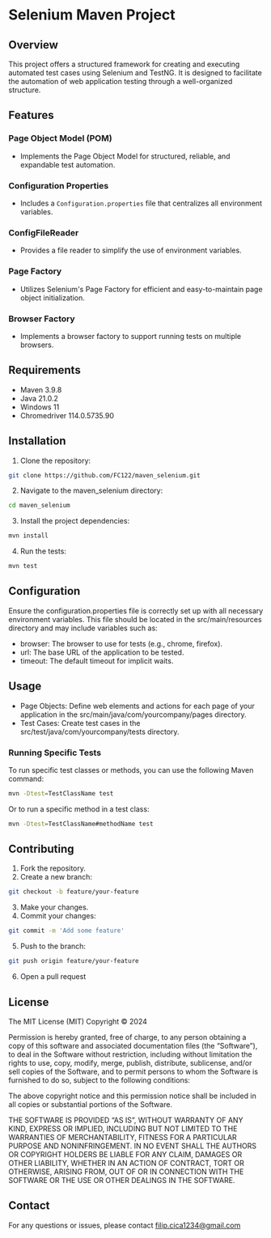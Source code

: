 # Selenium Maven Project

## Overview
This project offers a structured framework for creating and executing automated test cases using Selenium and TestNG. It is designed to facilitate the automation of web application testing through a well-organized structure.

## Features
### Page Object Model (POM)
- Implements the Page Object Model for structured, reliable, and expandable test automation.

### Configuration Properties
- Includes a `Configuration.properties` file that centralizes all environment variables.

### ConfigFileReader
- Provides a file reader to simplify the use of environment variables.

### Page Factory
- Utilizes Selenium's Page Factory for efficient and easy-to-maintain page object initialization.

### Browser Factory
- Implements a browser factory to support running tests on multiple browsers.

## Requirements
- Maven 3.9.8
- Java 21.0.2
- Windows 11
- Chromedriver 114.0.5735.90

## Installation
1. Clone the repository:
```sh
git clone https://github.com/FC122/maven_selenium.git
```

2. Navigate to the maven_selenium directory:
```sh
cd maven_selenium
```

3. Install the project dependencies:
```sh
mvn install
```

4. Run the tests:
```sh
mvn test
```

## Configuration
Ensure the configuration.properties file is correctly set up with all necessary environment variables. This file should be located in the src/main/resources directory and may include variables such as:

- browser: The browser to use for tests (e.g., chrome, firefox).
- url: The base URL of the application to be tested.
- timeout: The default timeout for implicit waits.

## Usage
- Page Objects: Define web elements and actions for each page of your application in the src/main/java/com/yourcompany/pages directory.
- Test Cases: Create test cases in the src/test/java/com/yourcompany/tests directory.
### Running Specific Tests
To run specific test classes or methods, you can use the following Maven command:
```sh
mvn -Dtest=TestClassName test
```

Or to run a specific method in a test class:
```sh
mvn -Dtest=TestClassName#methodName test
```

## Contributing
1. Fork the repository.
2. Create a new branch:
```sh
git checkout -b feature/your-feature
```
3. Make your changes.
4. Commit your changes:
```sh
git commit -m 'Add some feature'
```
5. Push to the branch:
```sh
git push origin feature/your-feature
```
6. Open a pull request

## License
The MIT License (MIT)
Copyright © 2024 <copyright holders>

Permission is hereby granted, free of charge, to any person obtaining a copy of this software and associated documentation files (the “Software”), to deal in the Software without restriction, including without limitation the rights to use, copy, modify, merge, publish, distribute, sublicense, and/or sell copies of the Software, and to permit persons to whom the Software is furnished to do so, subject to the following conditions:

The above copyright notice and this permission notice shall be included in all copies or substantial portions of the Software.

THE SOFTWARE IS PROVIDED “AS IS”, WITHOUT WARRANTY OF ANY KIND, EXPRESS OR IMPLIED, INCLUDING BUT NOT LIMITED TO THE WARRANTIES OF MERCHANTABILITY, FITNESS FOR A PARTICULAR PURPOSE AND NONINFRINGEMENT. IN NO EVENT SHALL THE AUTHORS OR COPYRIGHT HOLDERS BE LIABLE FOR ANY CLAIM, DAMAGES OR OTHER LIABILITY, WHETHER IN AN ACTION OF CONTRACT, TORT OR OTHERWISE, ARISING FROM, OUT OF OR IN CONNECTION WITH THE SOFTWARE OR THE USE OR OTHER DEALINGS IN THE SOFTWARE.

## Contact
For any questions or issues, please contact filip.cica1234@gmail.com


